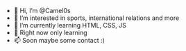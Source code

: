 - 👋 Hi, I’m @Camel0s
- 👀 I’m interested in sports, international relations and more
- 🌱 I’m currently learning HTML, CSS, JS
- 💞️ Right now only learning
- 📫 Soon maybe some contact :) 

<!---
Camel0s/Camel0s is a ✨ special ✨ repository because its `README.md` (this file) appears on your GitHub profile.
You can click the Preview link to take a look at your changes.
--->
